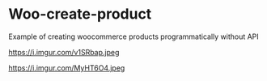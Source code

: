 # Woo-create-product
Example of creating woocommerce products programmatically without API

https://i.imgur.com/v1SRbap.jpeg

https://i.imgur.com/MyHT6O4.jpeg